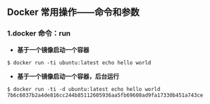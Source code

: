 ## Docker 常用操作——命令和参数

### 1.docker 命令：run

* **基于一个镜像启动一个容器**

```shell
$ docker run -ti ubuntu:latest echo hello world
```

* **基于一个镜像启动一个容器，后台运行**

```shell
$ docker run -ti -d ubuntu:latest echo hello world
7b6c6037b2a4de816cc244b85112605936aa5fb69608ad9fa17330b451a743ce
```